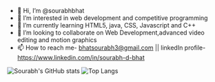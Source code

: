 - 👋 Hi, I’m @sourabhbhat
- 👀 I’m interested in web development and competitive programming
- 🌱 I’m currently learning HTML5, java, CSS, Javascript and C++
- 💞️ I’m looking to collaborate on Web Development,advanced video editing and motion graphics
- 📫 How to reach me- bhatsourabh3@gmail.com || linkedIn profile-https://www.linkedin.com/in/sourabh-d-bhat



![Sourabh's GitHub stats](https://github-readme-stats.vercel.app/api?username=sourabhbhat&show_icons=true&theme=radical)
![Top Langs](https://github-readme-stats.vercel.app/api/top-langs/?username=sourabhbhat&layout=compact)


<!---
sourabhbhat/sourabhbhat is a ✨ special ✨ repository because its `README.md` (this file) appears on your GitHub profile.
You can click the Preview link to take a look at your changes.
--->
